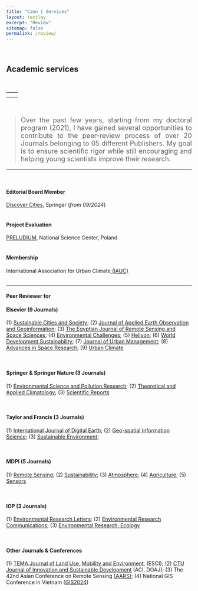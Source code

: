```yaml
---
title: "Cann | Services"
layout: textlay
excerpt: "Review"
sitemap: false
permalink: /review/
---
```



<br>

## Academic services 

<br>
<div style="width:90%; text-align:justify"></div>

<div style="max-width: 1000px; margin: 0 auto;">

<table width="900">
    <tr>
        <td style="text-align: center;">
            <img src="{{site.baseurl}}/images/review/Certificate_SCS_Recognised.jpg" alt="" />
        </td>
        <td style="text-align: center;">
            <img src="{{site.baseurl}}/images/review/Certificate_ENVC_Recognised.jpg" alt="" />
        </td>
    </tr>
    <tr>
        <td style="text-align: center;">
            <img src="{{site.baseurl}}/images/review/Certificate_JAG_Recognised.jpg" alt="" />
        </td>
        <td style="text-align: center;">
            <img src="{{site.baseurl}}/images/review/Certificate_JUM_Recognised.jpg" alt="" />
        </td>
    </tr>
</table>

<br>

> <p style="font-size: 18px; text-align: justify"> Over the past few years, starting from my doctoral program (2021), I have gained several opportunities to contribute to the peer-review process of over 20 Journals belonging to 05 different Publishers. My goal is to ensure scientific rigor while still encouraging and helping young scientists improve their research. </p>


<hr>
<br>
<div style="width:90%; text-align:justify"></div>

#### **Editorial Board Member**

<a href="https://link.springer.com/journal/44327/editorial-board">Discover Cities</a>, Springer (<i>from 09/2024</i>)
<br>
<br>

#### **Project Evaluation**

<a href="https://www.ncn.gov.pl/en/finansowanie-nauki/konkursy/typy/2">PRELUDIUM</a>, National Science Center, Poland 
<br>
<br>

#### **Membership**

International Association for Urban Climate<a href="https://urban-climate.org/"> (IAUC)</a>
<br>
<br>

<hr>

#### **Peer Reviewer for**

#### Elsevier  (9 Journals)

(1) <a href="https://www.sciencedirect.com/journal/sustainable-cities-and-society">Sustainable Cities and Society</a>; 
(2) <a href="https://www.journals.elsevier.com/international-journal-of-applied-earth-observation-and-geoinformation">Journal of Applied Earth Observation and Geoinformation</a>; 
(3) <a href="https://www.sciencedirect.com/journal/the-egyptian-journal-of-remote-sensing-and-space-science">The Egyptian Journal of Remote Sensing and Space Sciences</a>; 
(4) <a href="https://www.journals.elsevier.com/environmental-challenges">Environmental Challenges</a>; 
(5) <a href="https://www.cell.com/heliyon/home">Heliyon</a>; 
(6) <a href="https://www.sciencedirect.com/journal/world-development-sustainability">World Development Sustainability</a>; 
(7) <a href="https://www.sciencedirect.com/journal/journal-of-urban-management">Journal of Urban Management</a>; 
(8) <a href="https://www.sciencedirect.com/journal/advances-in-space-research">Advances in Space Research</a>; 
(9) <a href="https://www.sciencedirect.com/journal/urban-climate">Urban Climate</a> 

<br>

#### Springer & Springer Nature  (3 Journals)

(1) <a href="https://www.springer.com/journal/11356">Environmental Science and Pollution Research</a>; 
(2) <a href="https://link.springer.com/journal/704">Theoretical and Applied Climatology</a>; 
(3) <a href="https://www.nature.com/srep/">Scientific Reports</a> 

<br>

#### Taylor and Francis  (3 Journals)

(1) <a href="https://www.tandfonline.com/journals/tjde20">International Journal of Digital Earth</a>; 
(2) <a href="https://www.tandfonline.com/toc/tgsi20/current">Geo-spatial Information Science</a>;
(3) <a href="https://www.tandfonline.com/journals/oaes21">Sustainable Environment</a>;

<br>

#### MDPI  (5 Journals)

(1) <a href="https://www.mdpi.com/journal/remotesensing">Remote Sensing</a>; 
(2) <a href="https://www.mdpi.com/journal/sustainability">Sustainability</a>; 
(3) <a href="https://www.mdpi.com/journal/atmosphere">Atmosphere</a>; 
(4) <a href="https://www.mdpi.com/journal/agriculture">Agriculture</a>; 
(5) <a href="https://www.mdpi.com/journal/sensors">Sensors</a>

<br>

#### IOP  (3 Journals)

(1) <a href="https://iopscience.iop.org/journal/1748-9326">Environmental Research Letters</a>; 
(2) <a href="https://iopscience.iop.org/journal/2515-7620">Environmental Research Communications</a>; 
(3) <a href="https://iopscience.iop.org/journal/2752-664X">Environmental Research: Ecology</a> 

<br>

#### Other Journals & Conferences

(1) <a href="http://www.serena.unina.it/index.php/tema/">TEMA Journal of Land Use, Mobility and Environment</a>, (ESCI); 
(2) <a href="https://ctujs.ctu.edu.vn/index.php/ctujs/index">CTU Journal of Innovation and Sustainable Development</a> (ACI, DOAJ); 
(3) The 42nd Asian Conference on Remote Sensing <a href="https://a-a-r-s.org/">(AARS)</a>; 
(4) National GIS Conference in Vietnam (<a href="https://gis2024.ctu.edu.vn/">GIS2024</a>)
 
<br>


</div>